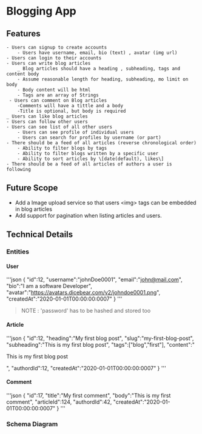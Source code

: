 # Blogging App

## Features
    - Users can signup to create accounts
        - Users have username, email, bio (text) , avatar (img url)
    - Users can login to their accounts
    - Users can write blog articles
        _ Blog articles should have a heading , subheading, tags and content body
        - Assume reasonable length for heading, subheading, mo limit on body
        - Body content will be html
        - Tags are an array of Strings
     - Users can comment on Blog articles
        -Comments will have a tittle and a body
        -Title is optional, but body is required
    _ Users can like blog articles
    - Users can follow other users
    - Users can see list of all other users
        - Users can see profile of individual users
        - Users can search for profiles by username (or part)
    - There should be a feed of all articles (reverse chronological order)
        - Ability to filter blogs by tags
        - Ability to filter blogs written by a specific user
        - Ability to sort articles by \[date(default), likes\]
    - There should be a feed of all articles of authors a user is following

## Future Scope
- Add a Image upload service so that users \<img\> tags can be embedded in blog articles
- Add support for pagination when listing articles and users.

## Technical Details

### Entities


#### User
'''json
{
"id":12,
"username":"johnDoe0001",
"email":"john@mail.com",
"bio":"I am a software Developer",
"avatar":"https://avatars.dicebear.com/v2/johndoe0001.png",
"createdAt":"2020-01-01T00:00:00:0007"
}
'''
> NOTE : 'password' has to be hashed and stored too

#### Article
'''json 
{
"id":12,
"heading":"My first blog post",
"slug":"my-first-blog-post",
"subheading":"This is my first blog post",
"tags":["blog","first"],
"content":"<p> This is my first blog post</p>",
"authordId":12,
"createdAt":"2020-01-01T00:00:00:0007"
}
'''
#### Comment
'''json
{
"id":17,
"title":"My first comment",
"body":"This is my first comment",
"articleId":124,
"authordId":42,
"createdAt":"2020-01-01T00:00:00:0007"
}
'''
### Schema Diagram
